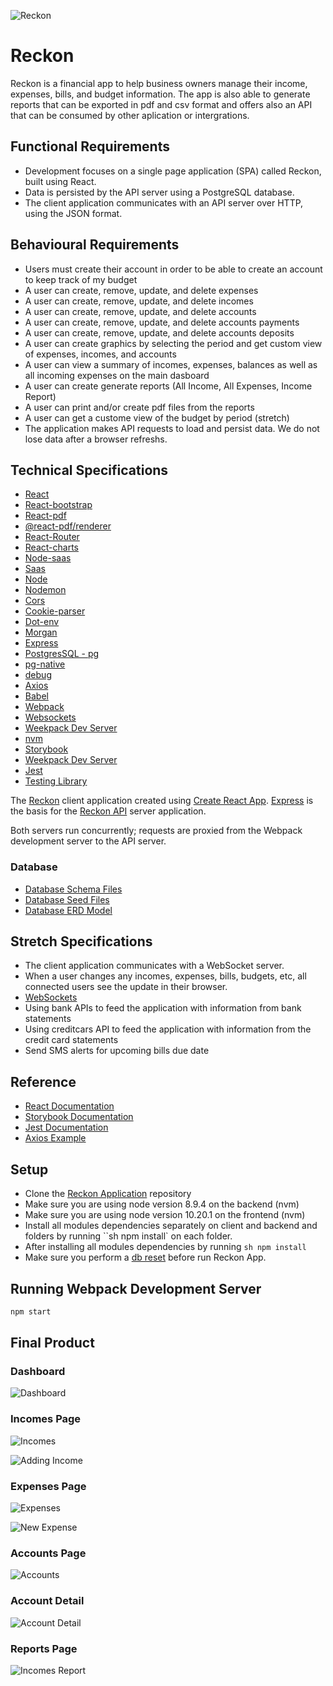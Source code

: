 ![Reckon](https://github.com/Jgabriel88/Reckon/blob/master/docs/logo.png)

# Reckon

Reckon is a financial app to help business owners manage their income, expenses, bills, and budget information. The app is also able to generate reports that can be exported in pdf and csv format and offers also an API that can be consumed by other aplication or intergrations.

## Functional Requirements

- Development focuses on a single page application (SPA) called Reckon, built using React.
- Data is persisted by the API server using a PostgreSQL database.
- The client application communicates with an API server over HTTP, using the JSON format.

## Behavioural Requirements

- Users must create their account in order to be able to create an account to keep track of my budget
- A user can create, remove, update, and delete expenses
- A user can create, remove, update, and delete incomes
- A user can create, remove, update, and delete accounts
- A user can create, remove, update, and delete accounts payments
- A user can create, remove, update, and delete accounts deposits
- A user can create graphics by selecting the period and get custom view of expenses, incomes, and accounts
- A user can view a summary of incomes, expenses, balances as well as all incoming expenses on the main dasboard
- A user can create generate reports (All Income, All Expenses, Income Report)
- A user can print and/or create pdf files from the reports
- A user can get a custome view of the budget by period (stretch)
- The application makes API requests to load and persist data. We do not lose data after a browser refreshs.

## Technical Specifications

- [React](https://reactjs.org/)
- [React-bootstrap](https://www.npmjs.com/package/react-bootstrap)
- [React-pdf](https://www.npmjs.com/package/react-pdf)
- [@react-pdf/renderer](https://www.npmjs.com/package/@react-pdf/renderer)
- [React-Router](https://www.npmjs.com/package/react-router)
- [React-charts](https://www.npmjs.com/package/react-charts)
- [Node-saas](https://www.npmjs.com/package/node-sass)
- [Saas](https://www.npmjs.com/package/sass)
- [Node](https://nodejs.org/en/)
- [Nodemon](https://www.npmjs.com/package/nodemon)
- [Cors](https://www.npmjs.com/package/cors)
- [Cookie-parser](https://www.npmjs.com/package/cookie-parser)
- [Dot-env](https://www.npmjs.com/package/dot-env)
- [Morgan](https://www.npmjs.com/package/morgan)
- [Express](https://expressjs.com/)
- [PostgresSQL - pg](https://www.npmjs.com/package/pg)
- [pg-native](https://www.npmjs.com/package/pg-native)
- [debug](https://www.npmjs.com/package/debug)
- [Axios](https://github.com/axios/axios)
- [Babel](https://babeljs.io/)
- [Webpack](https://webpack.js.org/)
- [Websockets](https://developer.mozilla.org/en-US/docs/Web/API/WebSockets_API)
- [Weekpack Dev Server](https://github.com/webpack/webpack-dev-server)
- [nvm](https://github.com/nvm-sh/nvm)
- [Storybook](https://storybook.js.org/)
- [Weekpack Dev Server](https://github.com/webpack/webpack-dev-server)
- [Jest](https://jestjs.io/en/)
- [Testing Library](https://testing-library.com/)

The [Reckon](https://github.com/Jgabriel88/Reckon) client application created using [Create React App](https://facebook.github.io/create-react-app/). [Express](https://expressjs.com/) is the basis for the [Reckon API](https://github.com/Jgabriel88/Reckon/tree/master/backend) server application.

Both servers run concurrently; requests are proxied from the Webpack development server to the API server.

### Database

- [Database Schema Files](https://github.com/Jgabriel88/Reckon/tree/master/backend/db/schema)
- [Database Seed Files](https://github.com/Jgabriel88/Reckon/tree/master/backend/db/seeds)
- [Database ERD Model](https://github.com/Jgabriel88/Reckon/blob/master/docs/database/erd-model.png)

## Stretch Specifications

- The client application communicates with a WebSocket server.
- When a user changes any incomes, expenses, bills, budgets, etc, all connected users see the update in their browser.
- [WebSockets](https://developer.mozilla.org/en-US/docs/Web/API/WebSockets_API)
- Using bank APIs to feed the application with information from bank statements
- Using creditcars API to feed the application with information from the credit card statements
- Send SMS alerts for upcoming bills due date

## Reference

- [React Documentation](https://reactjs.org/)
- [Storybook Documentation](https://storybook.js.org/docs/basics/introduction/)
- [Jest Documentation](https://jestjs.io/docs/en/getting-started)
- [Axios Example](https://github.com/axios/axios#example)

## Setup

- Clone the [Reckon Application](https://github.com/Jgabriel88/Reckon) repository
- Make sure you are using node version 8.9.4 on the backend (nvm)
- Make sure you are using node version 10.20.1 on the frontend (nvm)
- Install all modules dependencies separately on client and backend and folders by running ``sh npm install` on each folder.
- After installing all modules dependencies by running `sh npm install`
- Make sure you perform a [db reset](http://localhost:3001/api/debug/reset) before run Reckon App.

## Running Webpack Development Server

```sh
npm start
```

## Final Product

### Dashboard

![Dashboard](https://github.com/Jgabriel88/Reckon/blob/master/docs/screenshots/dashboard.png)

### Incomes Page

![Incomes](https://github.com/Jgabriel88/Reckon/blob/master/docs/screenshots/incomes.png)

![Adding Income](https://github.com/Jgabriel88/Reckon/blob/master/docs/screenshots/new-income.png)

### Expenses Page

![Expenses](https://github.com/Jgabriel88/Reckon/blob/master/docs/screenshots/expenses.png)

![New Expense](https://github.com/Jgabriel88/Reckon/blob/master/docs/screenshots/new-expense.png)

### Accounts Page

![Accounts](https://github.com/Jgabriel88/Reckon/blob/master/docs/screenshots/accounts.png)

### Account Detail

![Account Detail](https://github.com/Jgabriel88/Reckon/blob/master/docs/screenshots/accounts1.png)

### Reports Page

![Incomes Report](https://github.com/Jgabriel88/Reckon/blob/master/docs/screenshots/income-report.png)
